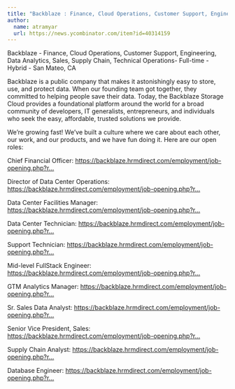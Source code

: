 ```yaml
---
title: "Backblaze : Finance, Cloud Operations, Customer Support, Engineering, Data Analytics, Sales, Supply Chain, Technical Operations"
author:
  name: atramyar
  url: https://news.ycombinator.com/item?id=40314159
---
```

Backblaze - Finance, Cloud Operations, Customer Support, Engineering, Data Analytics, Sales, Supply Chain, Technical Operations- Full-time - Hybrid - San Mateo, CA

Backblaze is a public company that makes it astonishingly easy to store, use, and protect data. When our founding team got together, they committed to helping people save their data. Today, the Backblaze Storage Cloud provides a foundational platform around the world for a broad community of developers, IT generalists, entrepreneurs, and individuals who seek the easy, affordable, trusted solutions we provide.

We’re growing fast! We’ve built a culture where we care about each other, our work, and our products, and we have fun doing it. Here are our open roles:

Chief Financial Officer: <a href="https:&#x2F;&#x2F;backblaze.hrmdirect.com&#x2F;employment&#x2F;job-opening.php?req=3067250&amp;req_loc=160767&amp;#job" rel="nofollow">https:&#x2F;&#x2F;backblaze.hrmdirect.com&#x2F;employment&#x2F;job-opening.php?r...</a>

Director of Data Center Operations: <a href="https:&#x2F;&#x2F;backblaze.hrmdirect.com&#x2F;employment&#x2F;job-opening.php?req=3015345&amp;req_loc=92730&amp;#job" rel="nofollow">https:&#x2F;&#x2F;backblaze.hrmdirect.com&#x2F;employment&#x2F;job-opening.php?r...</a>

Data Center Facilities Manager: <a href="https:&#x2F;&#x2F;backblaze.hrmdirect.com&#x2F;employment&#x2F;job-opening.php?req=3016406&amp;req_loc=93773&amp;&amp;#job" rel="nofollow">https:&#x2F;&#x2F;backblaze.hrmdirect.com&#x2F;employment&#x2F;job-opening.php?r...</a>

Data Center Technician: <a href="https:&#x2F;&#x2F;backblaze.hrmdirect.com&#x2F;employment&#x2F;job-opening.php?req=3051130&amp;req_loc=140585&amp;&amp;#job" rel="nofollow">https:&#x2F;&#x2F;backblaze.hrmdirect.com&#x2F;employment&#x2F;job-opening.php?r...</a>

Support Technician: <a href="https:&#x2F;&#x2F;backblaze.hrmdirect.com&#x2F;employment&#x2F;job-opening.php?req=3058493&amp;req_loc=149803&amp;&amp;#job" rel="nofollow">https:&#x2F;&#x2F;backblaze.hrmdirect.com&#x2F;employment&#x2F;job-opening.php?r...</a>

Mid-level FullStack Engineer: <a href="https:&#x2F;&#x2F;backblaze.hrmdirect.com&#x2F;employment&#x2F;job-opening.php?req=2909805&amp;req_loc=20646&amp;&amp;#job\" rel="nofollow">https:&#x2F;&#x2F;backblaze.hrmdirect.com&#x2F;employment&#x2F;job-opening.php?r...</a>

GTM Analytics Manager: <a href="https:&#x2F;&#x2F;backblaze.hrmdirect.com&#x2F;employment&#x2F;job-opening.php?req=3021435&amp;req_loc=119930&amp;&amp;#job" rel="nofollow">https:&#x2F;&#x2F;backblaze.hrmdirect.com&#x2F;employment&#x2F;job-opening.php?r...</a>

Sr. Sales Data Analyst: <a href="https:&#x2F;&#x2F;backblaze.hrmdirect.com&#x2F;employment&#x2F;job-opening.php?req=3068858&amp;req_loc=164002&amp;&amp;#job" rel="nofollow">https:&#x2F;&#x2F;backblaze.hrmdirect.com&#x2F;employment&#x2F;job-opening.php?r...</a>

Senior Vice President, Sales: <a href="https:&#x2F;&#x2F;backblaze.hrmdirect.com&#x2F;employment&#x2F;job-opening.php?req=2957684&amp;req_loc=2012&amp;&amp;#job" rel="nofollow">https:&#x2F;&#x2F;backblaze.hrmdirect.com&#x2F;employment&#x2F;job-opening.php?r...</a>

Supply Chain Analyst: <a href="https:&#x2F;&#x2F;backblaze.hrmdirect.com&#x2F;employment&#x2F;job-opening.php?req=2995517&amp;req_loc=61114&amp;&amp;#job" rel="nofollow">https:&#x2F;&#x2F;backblaze.hrmdirect.com&#x2F;employment&#x2F;job-opening.php?r...</a>

Database Engineer: <a href="https:&#x2F;&#x2F;backblaze.hrmdirect.com&#x2F;employment&#x2F;job-opening.php?req=3039564&amp;req_loc=124314&amp;&amp;#job" rel="nofollow">https:&#x2F;&#x2F;backblaze.hrmdirect.com&#x2F;employment&#x2F;job-opening.php?r...</a>
